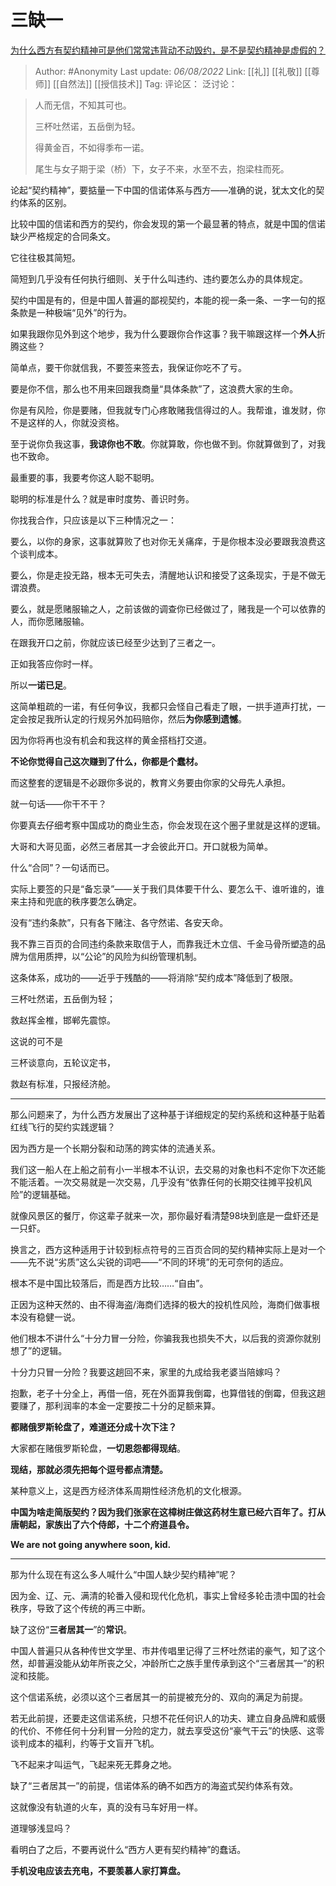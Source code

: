 # 三缺一
[为什么西方有契约精神可是他们常常违背动不动毁约，是不是契约精神是虚假的？](https://www.zhihu.com/question/409231442/answer/2604470896)

> Author: #Anonymity
> Last update: *06/08/2022*
> Link: [[礼]] [[礼敬]] [[尊师]] [[自然法]] [[授信技术]]
> Tag:
> 评论区：
> 泛讨论：

> 人而无信，不知其可也。
>
> 三杯吐然诺，五岳倒为轻。
>
> 得黄金百，不如得季布一诺。
>
> 尾生与女子期于梁（桥）下，女子不来，水至不去，抱梁柱而死。

论起“契约精神”，要掂量一下中国的信诺体系与西方——准确的说，犹太文化的契约体系的区别。

比较中国的信诺和西方的契约，你会发现的第一个最显著的特点，就是中国的信诺缺少严格规定的合同条文。

它往往极其简短。

简短到几乎没有任何执行细则、关于什么叫违约、违约要怎么办的具体规定。

契约中国是有的，但是中国人普遍的鄙视契约，本能的视一条一条、一字一句的抠条款是一种极端“见外”的行为。

如果我跟你见外到这个地步，我为什么要跟你合作这事？我干嘛跟这样一个**外人**折腾这些？

简单点，要干你就信我，不要签来签去，我保证你吃不了亏。

要是你不信，那么也不用来回跟我商量“具体条款”了，这浪费大家的生命。

你是有风险，你是要赌，但我就专门心疼敢赌我信得过的人。我帮谁，谁发财，你不是这样的人，你就没资格。

至于说你负我这事，**我谅你也不敢**。你就算敢，你也做不到。你就算做到了，对我也不致命。

最重要的事，我要考你这人聪不聪明。

聪明的标准是什么？就是审时度势、善识时务。

你找我合作，只应该是以下三种情况之一：

要么，以你的身家，这事就算败了也对你无关痛痒，于是你根本没必要跟我浪费这个谈判成本。

要么，你是走投无路，根本无可失去，清醒地认识和接受了这条现实，于是不做无谓浪费。

要么，就是愿赌服输之人，之前该做的调查你已经做过了，赌我是一个可以依靠的人，而你愿赌服输。

在跟我开口之前，你就应该已经至少达到了三者之一。

正如我答应你时一样。

所以**一诺已足**。

这简单粗疏的一诺，有任何争议，我都只会怪自己看走了眼，一拱手道声打扰，一定会按足我所认定的行规另外加码赔你，然后**为你感到遗憾**。

因为你将再也没有机会和我这样的黄金搭档打交道。

**不论你觉得自己这次赚到了什么，你都是个蠢材。**

而这整套的逻辑是不必跟你多说的，教育义务要由你家的父母先人承担。

就一句话——你干不干？

你要真去仔细考察中国成功的商业生态，你会发现在这个圈子里就是这样的逻辑。

大哥和大哥见面，必然三者居其一才会彼此开口。开口就极为简单。

什么“合同”？一句话而已。

实际上要签的只是“备忘录”——关于我们具体要干什么、要怎么干、谁听谁的，谁来主持和兜底的秩序要怎么确定。

没有“违约条款”，只有各下赌注、各守然诺、各安天命。

我不靠三百页的合同违约条款来取信于人，而靠我迁木立信、千金马骨所塑造的品牌为信用质押，以“公论”的风险为纠纷管理机制。

这条体系，成功的——近乎于残酷的——将消除“契约成本”降低到了极限。

三杯吐然诺，五岳倒为轻；

救赵挥金椎，邯郸先震惊。

这说的可不是

三杯谈意向，五轮议定书，

救赵有标准，只报经济舱。

---

那么问题来了，为什么西方发展出了这种基于详细规定的契约系统和这种基于贴着红线飞行的契约实践逻辑？

因为西方是一个长期分裂和动荡的跨实体的流通关系。

我们这一船人在上船之前有小一半根本不认识，去交易的对象也料不定你下次还能不能活着。一次交易就是一次交易，几乎没有“依靠任何的长期交往摊平投机风险”的逻辑基础。

就像风景区的餐厅，你这辈子就来一次，那你最好看清楚98块到底是一盘虾还是一只虾。

换言之，西方这种适用于计较到标点符号的三百页合同的契约精神实际上是对一个——先不说“劣质”这么尖锐的词吧——“不同的环境”的无可奈何的适应。

根本不是中国比较落后，而是西方比较……“自由”。

正因为这种天然的、由不得海盗/海商们选择的极大的投机性风险，海商们做事根本没有稳健一说。

他们根本不讲什么“十分力冒一分险，你骗我我也损失不大，以后我的资源你就别想了”的逻辑。

十分力只冒一分险？我要这趟回不来，家里的九成给我老婆当陪嫁吗？

抱歉，老子十分全上，再借一倍，死在外面算我倒霉，也算借钱的倒霉，但我这趟要赚了，那利润率的本金一定要按二十分的足额来算。

**都赌俄罗斯轮盘了，难道还分成十次下注？**

大家都在赌俄罗斯轮盘，**一切恩怨都得现结**。

**现结，那就必须先把每个逗号都点清楚。**

某种意义上，这是西方经济体系周期性经济危机的文化根源。

**中国为啥走简版契约？因为我们张家在这樟树庄做这药材生意已经六百年了。打从唐朝起，家族出了六个侍郎，十二个府道县令。**

**We are not going anywhere soon, kid.**

---

那为什么现在有这么多人喊什么“中国人缺少契约精神”呢？

因为金、辽、元、满清的轮番入侵和现代化危机，事实上曾经多轮击溃中国的社会秩序，导致了这个传统的再三中断。

缺了这份“**三者居其一**”的**常识**。

中国人普遍只从各种传世文学里、市井传唱里记得了三杯吐然诺的豪气，知了这个然，却普遍没能从幼年所丧之父，冲龄所亡之族手里传承到这个“三者居其一”的积淀和技能。

这个信诺系统，必须以这个三者居其一的前提被充分的、双向的满足为前提。

若无此前提，还要走这信诺系统，只想不花任何识人的功夫、建立自身品牌和威慑的代价、不修任何十分利冒一分险的定力，就去享受这份“豪气干云”的快感、这零谈判成本的福利，约等于文盲开飞机。

飞不起来才叫运气，飞起来死无葬身之地。

缺了“三者居其一”的前提，信诺体系的确不如西方的海盗式契约体系有效。

这就像没有轨道的火车，真的没有马车好用一样。

道理够浅显吗？

看明白了之后，不要再说什么“西方人更有契约精神”的蠢话。

**手机没电应该去充电，不要羡慕人家打算盘。**
